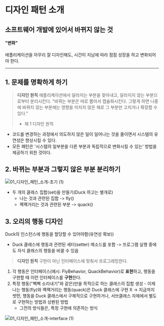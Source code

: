 # 디자인 패턴 소개

## 소프트웨어 개발에 있어서 바뀌지 않는 것

#### "변화"

애플리케이션을 아무리 잘 디자인해도, 시간이 지남에 따라 점점 성장을 하고 변화되어야 한다.

---

## 1. 문제를 명확하게 하기

> **디자인 원칙**
> 애플리케이션에서 달라지는 부분을 찾아내고, 달라지지 않는 부분으로부터 분리시킨다.
> "바뀌는 부분은 따로 뽑아서 캡슐화시킨다. 그렇게 하면 나중에 바뀌지 않는 부분에는 영향을 미치치 않은 채로 그 부분만 고치거나 확장할 수 있다."
>
> - 제 1 디자인 원칙

- 코드를 변경하는 과정에서 의도하지 않은 일이 일어나는 것을 줄이면서 시스템의 유연성은 향상시킬 수 있다.
- 모든 패턴은 '시스템의 일부분을 다른 부분과 독립적으로 변화시킬 수 있는' 방법을 제공하기 위한 것이다.

## 2. 바뀌는 부분과 그렇지 않은 부분 분리하기

![01_디자인_패턴_소개-초기 (1)](https://github.com/lbo728/BlockChainStudy/assets/72309817/de74b618-1758-4e30-936a-3c275b83ce73)

- 두 개의 클래스 집합(set)을 만들기(Duck 하고는 별개로)
  - 나는 것과 관련된 집합 -> fly()
  - 꽥꽥거리는 것과 관련된 부분 -> quack()

## 3. 오리의 행동 디자인

Duck의 인스턴스에 행동을 할당할 수 있어야함(유연성 확보))

- Duck 클래스에 행동과 관련된 세터(setter) 메소드를 포함 -> 프로그램 실행 중에도 자식 클래스의 행동을 바꿀 수 있음

> **디자인 원칙**
> 구현이 아닌 인터페이스에 맞춰서 프로그래밍한다.

1. 각 행동은 인터페이스(예시: FlyBehavior, QuackBehavior)로 **표현**하고, 행동을 구현할 때 이런 인터페이스를 **구현**한다.
2. 특정 행동("삑삑 소리내기"와 같은)만을 목적으로 하는 클래스의 집합 생성 - 이제 나는 행동(fly)와 꽥꽥거리는 행동(quack)은 Duck 클래스에 구현 X
   -> 지금까지 썻떤, 행동을 Duck 클래스에서 구체적으로 구현하거나, 서브클래스 자체에서 별도로 구현하는 방법과 상봔된 방법
   - 그전의 방식들은, 특정 구현에 의존하는 방식

![01_디자인_패턴_소개-interface (1)](https://github.com/lbo728/BlockChainStudy/assets/72309817/5bc604b4-3a14-4e25-a2ae-3b2324eb1041)
